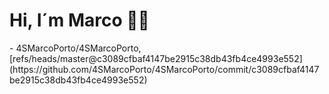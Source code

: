 <h1>Hi, I´m Marco 👋🏻</h1>
<!-- START gadpp -->
- 4SMarcoPorto/4SMarcoPorto, [refs/heads/master@c3089cfbaf4147be2915c38db43fb4ce4993e552](https://github.com/4SMarcoPorto/4SMarcoPorto/commit/c3089cfbaf4147be2915c38db43fb4ce4993e552)
